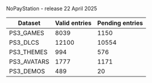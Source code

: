 NoPayStation - release 22 April 2025

|  Dataset  |Valid entries|Pending entries|
|-----------|-------------|---------------|
| PS3_GAMES |     8039    |      1150     |
|  PS3_DLCS |    12100    |     10554     |
| PS3_THEMES|     994     |      576      |
|PS3_AVATARS|     1777    |      1171     |
| PS3_DEMOS |     489     |       20      |